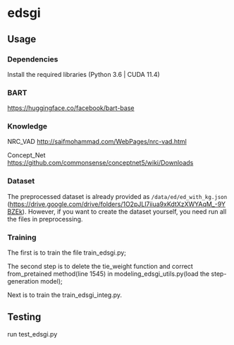# edsgi

## Usage

### Dependencies

Install the required libraries (Python 3.6 | CUDA 11.4)

### BART
https://huggingface.co/facebook/bart-base

### Knowledge
NRC_VAD http://saifmohammad.com/WebPages/nrc-vad.html

Concept_Net https://github.com/commonsense/conceptnet5/wiki/Downloads

### Dataset

The preprocessed dataset is already provided as `/data/ed/ed_with_kg.json` (https://drive.google.com/drive/folders/1O2pJLl7iiua9xKdtXzXWYAqM_-9YBZEk). However, if you want to create the dataset yourself, you need run all the files in preprocessing.

### Training
The first is to train the file train_edsgi.py;

The second step is to delete the tie_weight function and correct from_pretained method(line 1545) in modeling_edsgi_utils.py(load the step-generation model);

Next is to train the train_edsgi_integ.py.

## Testing
run test_edsgi.py
